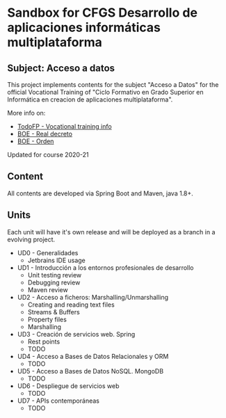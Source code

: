 # Sandbox for CFGS Desarrollo de aplicaciones informáticas multiplataforma
## Subject: Acceso a datos

This project implements contents for the subject "Acceso a Datos" for the official Vocational Training of "Ciclo Formativo en Grado Superior en Informática en creacion de aplicaciones multiplataforma".

More info on:

- [TodoFP - Vocational training info](https://www.todofp.es/que-como-y-donde-estudiar/que-estudiar/familia/loe/informatica-comunicaciones/des-aplicaciones-multiplataforma.html)
- [BOE - Real decreto](https://www.boe.es/diario_boe/txt.php?id=BOE-A-2010-8067)
- [BOE - Orden](https://www.boe.es/diario_boe/txt.php?id=BOE-A-2010-11888)

Updated for course 2020-21

## Content

All contents are developed via Spring Boot and Maven, java 1.8+.


## Units

Each unit will have it's own release and will be deployed as a branch in a evolving project.

- UD0 - Generalidades
    - Jetbrains IDE usage
- UD1 - Introducción a los entornos profesionales de desarrollo
    - Unit testing review
    - Debugging review
    - Maven review
- UD2 - Acceso a ficheros: Marshalling/Unmarshalling
    - Creating and reading text files
    - Streams & Buffers
    - Property files
    - Marshalling
- UD3 - Creación de servicios web. Spring
    - Rest points
    - TODO    
- UD4 - Acceso a Bases de Datos Relacionales y ORM
    - TODO
- UD5 - Acceso a Bases de Datos NoSQL. MongoDB
    - TODO
- UD6 - Despliegue de servicios web
    - TODO
- UD7 - APIs contemporáneas
    - TODO
